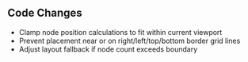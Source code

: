 ## Code Changes

- Clamp node position calculations to fit within current viewport
- Prevent placement near or on right/left/top/bottom border grid lines
- Adjust layout fallback if node count exceeds boundary
